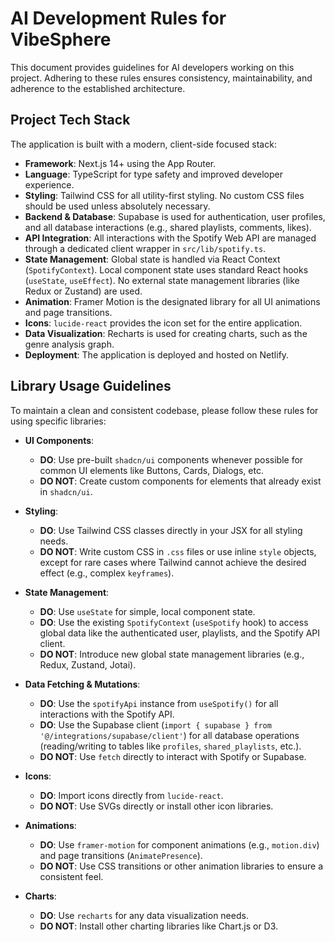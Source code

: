 # AI Development Rules for VibeSphere

This document provides guidelines for AI developers working on this project. Adhering to these rules ensures consistency, maintainability, and adherence to the established architecture.

## Project Tech Stack

The application is built with a modern, client-side focused stack:

- **Framework**: Next.js 14+ using the App Router.
- **Language**: TypeScript for type safety and improved developer experience.
- **Styling**: Tailwind CSS for all utility-first styling. No custom CSS files should be used unless absolutely necessary.
- **Backend & Database**: Supabase is used for authentication, user profiles, and all database interactions (e.g., shared playlists, comments, likes).
- **API Integration**: All interactions with the Spotify Web API are managed through a dedicated client wrapper in `src/lib/spotify.ts`.
- **State Management**: Global state is handled via React Context (`SpotifyContext`). Local component state uses standard React hooks (`useState`, `useEffect`). No external state management libraries (like Redux or Zustand) are used.
- **Animation**: Framer Motion is the designated library for all UI animations and page transitions.
- **Icons**: `lucide-react` provides the icon set for the entire application.
- **Data Visualization**: Recharts is used for creating charts, such as the genre analysis graph.
- **Deployment**: The application is deployed and hosted on Netlify.

## Library Usage Guidelines

To maintain a clean and consistent codebase, please follow these rules for using specific libraries:

- **UI Components**:
  - **DO**: Use pre-built `shadcn/ui` components whenever possible for common UI elements like Buttons, Cards, Dialogs, etc.
  - **DO NOT**: Create custom components for elements that already exist in `shadcn/ui`.

- **Styling**:
  - **DO**: Use Tailwind CSS classes directly in your JSX for all styling needs.
  - **DO NOT**: Write custom CSS in `.css` files or use inline `style` objects, except for rare cases where Tailwind cannot achieve the desired effect (e.g., complex `keyframes`).

- **State Management**:
  - **DO**: Use `useState` for simple, local component state.
  - **DO**: Use the existing `SpotifyContext` (`useSpotify` hook) to access global data like the authenticated user, playlists, and the Spotify API client.
  - **DO NOT**: Introduce new global state management libraries (e.g., Redux, Zustand, Jotai).

- **Data Fetching & Mutations**:
  - **DO**: Use the `spotifyApi` instance from `useSpotify()` for all interactions with the Spotify API.
  - **DO**: Use the Supabase client (`import { supabase } from '@/integrations/supabase/client'`) for all database operations (reading/writing to tables like `profiles`, `shared_playlists`, etc.).
  - **DO NOT**: Use `fetch` directly to interact with Spotify or Supabase.

- **Icons**:
  - **DO**: Import icons directly from `lucide-react`.
  - **DO NOT**: Use SVGs directly or install other icon libraries.

- **Animations**:
  - **DO**: Use `framer-motion` for component animations (e.g., `motion.div`) and page transitions (`AnimatePresence`).
  - **DO NOT**: Use CSS transitions or other animation libraries to ensure a consistent feel.

- **Charts**:
  - **DO**: Use `recharts` for any data visualization needs.
  - **DO NOT**: Install other charting libraries like Chart.js or D3.